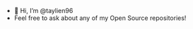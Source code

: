 - 👋 Hi, I’m @taylien96
- Feel free to ask about any of my Open Source repositories!
<!---
taylien96/taylien96 is a ✨ special ✨ repository because its `README.md` (this file) appears on your GitHub profile.
You can click the Preview link to take a look at your changes.
--->
